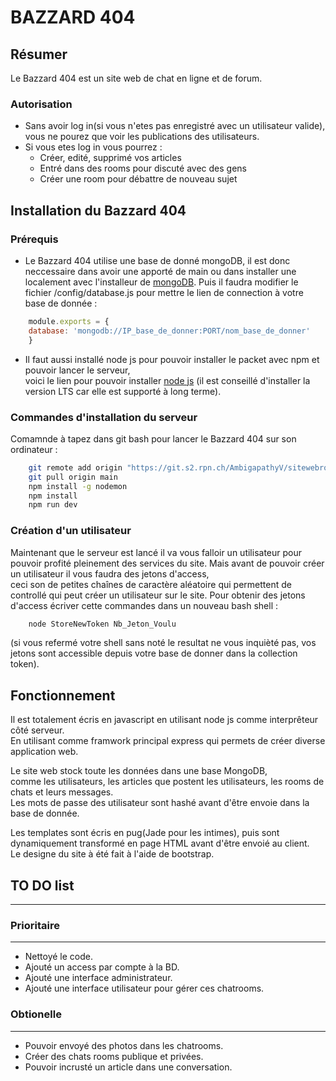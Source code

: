 # **BAZZARD 404**

## Résumer
Le Bazzard 404 est un site web de chat en ligne et de forum.<br>

### Autorisation
* Sans avoir log in(si vous n'etes pas enregistré avec un utilisateur valide), vous ne pourez que voir les publications des utilisateurs.
* Si vous etes log in vous pourrez :
    * Créer, edité, supprimé vos articles
    * Entré dans des rooms pour discuté avec des gens
    * Créer une room pour débattre de nouveau sujet

## Installation du Bazzard 404 <br>

### Prérequis
* Le Bazzard 404 utilise une base de donné mongoDB, il est donc neccessaire dans avoir une apporté de main ou dans installer une localement avec l'installeur de [mongoDB](https://www.mongodb.com/try/download/community).
Puis il faudra modifier le fichier /config/database.js pour mettre le lien de connection à votre base de donnée : 
```javascript
    module.exports = {
    database: 'mongodb://IP_base_de_donner:PORT/nom_base_de_donner'
    }
```
* Il faut aussi installé node js pour pouvoir installer le packet avec npm et pouvoir lancer le serveur,<br> 
voici le lien pour pouvoir installer [node js](https://nodejs.org/en) (il est conseillé d'installer la version LTS car elle est supporté à long terme).<br>

### Commandes d'installation du serveur
Comamnde à tapez dans git bash pour lancer le Bazzard 404 sur son ordinateur :<br>
```bash
    git remote add origin "https://git.s2.rpn.ch/AmbigapathyV/sitewebroom.git"
    git pull origin main
    npm install -g nodemon
    npm install
    npm run dev
```

### Création d'un utilisateur
Maintenant que le serveur est lancé il va vous falloir un utilisateur pour pouvoir profité pleinement des services du site.
Mais avant de pouvoir créer un utilisateur il vous faudra des jetons d'access,<br>
ceci son de petites chaînes de caractère aléatoire qui permettent de controllé qui peut créer un utilisateur sur le site.
Pour obtenir des jetons d'access écriver cette commandes dans un nouveau bash shell :<br>

```bash
    node StoreNewToken Nb_Jeton_Voulu
```
(si vous refermé votre shell sans noté le resultat ne vous inquièté pas, vos jetons sont accessible depuis votre base de donner dans la collection token).<br>

## Fonctionnement
Il est totalement écris en javascript en utilisant node js comme interprêteur côté serveur.<br>
En utilisant comme framwork principal express qui permets de créer diverse application web. 

Le site web stock toute les données dans une base MongoDB,<br> 
comme les utilisateurs, les articles que postent les utilisateurs, 
les rooms de chats et leurs messages.<br>
Les mots de passe des utilisateur sont hashé avant d'être envoie dans la base de donnée.<br>

Les templates sont écris en pug(Jade pour les intimes), puis sont dynamiquement transformé en page HTML avant d'être envoié au client.<br>
Le designe du site à été fait à l'aide de bootstrap.

## TO DO list
---
### Prioritaire
---
* Nettoyé le code.
* Ajouté un access par compte à la BD.
* Ajouté une interface administrateur.
* Ajouté une interface utilisateur pour gérer ces chatrooms.

### Obtionelle
---
* Pouvoir envoyé des photos dans les chatrooms.
* Créer des chats rooms publique et privées.
* Pouvoir incrusté un article dans une conversation.

